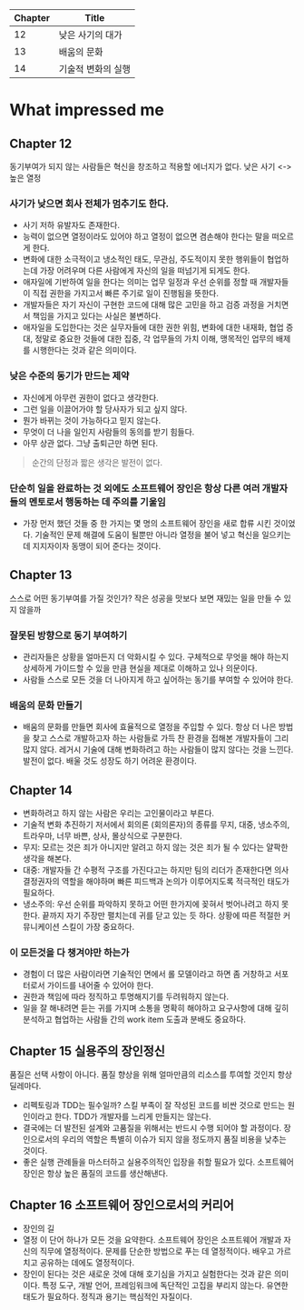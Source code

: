 | Chapter | Title |
| -- | -- |
| 12 | 낮은 사기의 대가 |
| 13 | 배움의 문화 |
| 14 | 기술적 변화의 실행 |

# What impressed me

## Chapter 12
동기부여가 되지 않는 사람들은 혁신을 창조하고 적용할 에너지가 없다. 낮은 사기 <-> 높은 열정 

### 사기가 낮으면 회사 전체가 멈추기도 한다. 
- 사기 저하 유발자도 존재한다.  
- 능력이 없으면 열정이라도 있어야 하고 열정이 없으면 겸손해야 한다는 말을 떠오르게 한다. 
- 변화에 대한 소극적이고 냉소적인 태도, 무관심, 주도적이지 못한 행위들이 협업하는데 가장 어려우며 다른 사람에게 자신의 일을 떠넘기게 되게도 한다. 
- 애자일에 기반하여 일을 한다는 의미는 업무 일정과 우선 순위를 정할 때 개발자들이 직접 권한을 가지고서 빠른 주기로 일이 진행됨을 뜻한다. 
- 개발자들은 자기 자신이 구현한 코드에 대해 많은 고민을 하고 검증 과정을 거치면서 책임을 가지고 있다는 사실은 불변하다.
- 애자일을 도입한다는 것은 실무자들에 대한 권한 위힘, 변화에 대한 내재화, 협업 증대, 정말로 중요한 것들에 대한 집중, 각 업무들의 가치 이해, 맹목적인 업무의 배제를 시행한다는 것과 같은 의미이다.

### 낮은 수준의 동기가 만드는 제약
- 자신에게 아무런 권한이 없다고 생각한다.
- 그런 일을 이끌어가야 할 당사자가 되고 싶지 않다.
- 뭔가 바뀌는 것이 가능하다고 믿지 않는다.
- 무엇이 더 나을 일인지 사람들의 동의를 받기 힘들다.
- 아무 상관 없다. 그냥 출퇴근만 하면 된다.
> 순간의 단정과 짧은 생각은 발전이 없다.

### 단순히 일을 완료하는 것 외에도 소프트웨어 장인은 항상 다른 여러 개발자들의 멘토로서 행동하는 데 주의를 기울임
- 가장 먼저 했던 것들 중 한 가지는 몇 명의 소프트웨어 장인을 새로 합류 시킨 것이었다. 기술적인 문제 해결에 도움이 될뿐만 아니라 열정을 불어 넣고 혁신을 일으키는 데 지지자이자 동맹이 되어 준다는 것이다.  

      
## Chapter 13
스스로 어떤 동기부여를 가질 것인가? 작은 성공을 맛보다 보면 재밌는 일을 만들 수 있지 않을까

### 잘못된 방향으로 동기 부여하기 
- 관리자들은 상황을 얼마든지 더 악화시킬 수 있다. 구체적으로 무엇을 해야 하는지 상세하게 가이드할 수 있을 만큼 현실을 제대로 이해하고 있나 의문이다.
- 사람들 스스로 모든 것을 더 나아지게 하고 싶어하는 동기를 부여할 수 있어야 한다.

### 배움의 문화 만들기
- 배움의 문화를 만들면 회사에 효율적으로 열정을 주입할 수 있다. 항상 더 나은 방법을 찾고 스스로 개발하고자 하는 사람들로 가득 찬 환경을 접해본 개발자들이 그리 많지 않다. 레거시 기술에 대해 변화하려고 하는 사람들이 많지 않다는 것을 느낀다. 발전이 없다. 배울 것도 성장도 하기 어려운 환경이다. 


## Chapter  14
- 변화하려고 하지 않는 사람은 우리는 고인물이라고 부른다.
- 기술적 변화 추진하기 저서에서 회의론 (회의론자)의 종류를 무지, 대중, 냉소주의, 트라우마, 너무 바쁜, 상사, 몰상식으로 구분한다.
- 무지: 모르는 것은 죄가 아니지만 알려고 하지 않는 것은 죄가 될 수 있다는 얄팍한 생각을 해본다.
- 대중: 개발자들 간 수평적 구조를 가진다고는 하지만 팀의 리더가 존재한다면 의사 결정권자의 역할을 해야하며 빠른 피드백과 논의가 이루어지도록 적극적인 태도가 필요하다. 
- 냉소주의: 우선 순위를 파악하지 못하고 어떤 한가지에 꽂혀서 벗어나려고 하지 못한다. 끝까지 자기 주장만 펼치는데 귀를 닫고 있는 듯 하다. 상황에 따른 적절한 커뮤니케이션 스킬이 가장 중요하다.

### 이 모든것을 다 챙겨야만 하는가
- 경험이 더 많은 사람이라면 기술적인 면에서 롤 모델이라고 하면 좀 거창하고 서포터로서 가이드를 내어줄 수 있어야 한다.
- 권한과 책임에 따라 정직하고 투명해지기를 두려워하지 않는다.
- 일을 잘 해내려면 듣는 귀를 가지며 소통을 명확히 해야하고 요구사항에 대해 깊히 분석하고 협업하는 사람들 간의 work item 도출과 분배도 중요하다.  


## Chapter 15 실용주의 장인정신
품질은 선택 사항이 아니다. 품질 향상을 위해 얼마만큼의 리소스를 투여할 것인지 항상 딜레마다. 
- 리펙토링과 TDD는 필수일까? 스킬 부족이 잘 작성된 코드를 비싼 것으로 만드는 원인이라고 한다. TDD가 개발자를 느리게 만들지는 않는다.  
- 결국에는 더 발전된 설계와 고품질을 위해서는 반드시 수행 되어야 할 과정이다. 장인으로서의 우리의 역할은 특별히 이슈가 되지 않을 정도까지 품질 비용을 낮추는 것이다.
- 좋은 실행 관례들을 마스터하고 실용주의적인 입장을 취할 필요가 있다. 소프트웨어 장인은 항상 높은 품질의 코드를 생산해낸다.

## Chapter 16 소프트웨어 장인으로서의 커리어
- 장인의 길
- 열정 이 단어 하나가 모든 것을 요약한다. 소프트웨어  장인은 소프트웨어 개발과 자신의 직무에 열정적이다. 문제를 단순한 방법으로 푸는 데 열정적이다. 배우고 가르치고 공유하는 데에도 열정적이다.
- 장인이 된다는 것은 새로운 것에 대해 호기심을 가지고 실험한다는 것과 같은 의미이다. 특정 도구, 개발 언어, 프레임워크에 독단적인 고집을 부리지 않는다. 유연한 태도가 필요하다. 정직과 용기는 핵심적인 자질이다. 
